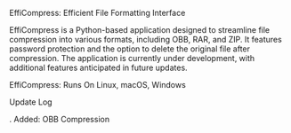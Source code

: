 EffiCompress: Efficient File Formatting Interface

EffiCompress is a Python-based application designed to streamline file compression into various formats, including OBB, RAR, and ZIP. It features password protection and the option to delete the original file after compression. The application is currently under development, with additional features anticipated in future updates.

EffiCompress: Runs On Linux, macOS, Windows

Update Log

. Added: OBB Compression
